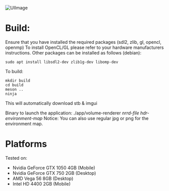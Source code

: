 ![UIImage](https://user-images.githubusercontent.com/1415748/87870529-39869a00-c9a9-11ea-9801-76596a20fa96.jpg)

# Build:
Ensure that you have installed the required packages (sdl2, zlib, gl, opencl, openmp)
To install OpenCL/GL please refer to your hardware manufacturers instructions. Other packages
can be installed as follows (debian):

```
sudo apt install libsdl2-dev zlib1g-dev libomp-dev
```


To build:
```
mkdir build
cd build
meson ..
ninja
```

This will automatically download stb & imgui

Binary to launch the application: ./app/volume-renderer *nrrd-file* *hdr-environment-map*
Notice: You can also use regular jpg or png for the environment map.

# Platforms
Tested on:
* Nvidia GeForce GTX 1050 4GB (Mobile)
* Nvidia GeForce GTX 750 2GB (Desktop)
* AMD Vega 56 8GB (Desktop)
* Intel HD 4400 2GB (Mobile)
